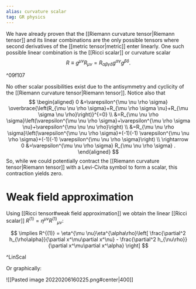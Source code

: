 ```yaml
---
alias: curvature scalar
tag: GR physics
---
```


We have already proven that the [[Riemann curvature tensor|Riemann tensor]] and its linear combinations are the only possible tensors where second derivatives of the [[metric tensor|metric]] enter linearly. One such possible linear combination is the [[Ricci scalar]] or curvature scalar
$$
R \equiv g^{\mu \nu} R_{\mu \nu}=R_{\alpha \beta \gamma \delta} g^{\alpha \gamma} g^{\beta \delta} .
$$

^09f107

No other scalar possibilities exist due to the antisymmetry and cyclicity of the [[Riemann curvature tensor|Riemann tensor]]. Notice also that
$$
\begin{aligned}
0 &=\varepsilon^{\mu \nu \rho \sigma} \overbrace{\left(R_{\mu \nu \rho \sigma}+R_{\mu \rho \sigma \nu}+R_{\mu \sigma \nu \rho}\right)}^{=0} \\
&=R_{\mu \nu \rho \sigma}\left(\varepsilon^{\mu \nu \rho \sigma}+\varepsilon^{\mu \rho \sigma \nu}+\varepsilon^{\mu \nu \nu \rho}\right) \\
&=R_{\mu \nu \rho \sigma}\left(\varepsilon^{\mu \nu \rho \sigma}+(-1)(-1) \varepsilon^{\mu \nu \rho \sigma}+(-1)(-1) \varepsilon^{\mu \nu \rho \sigma}\right) \\
\rightarrow 0 &=\varepsilon^{\mu \nu \rho \sigma} R_{\mu \nu \rho \sigma} .
\end{aligned}
$$
So, while we could potentially contract the [[Riemann curvature tensor|Riemann tensor]] with a Levi-Civita symbol to form a scalar, this contraction yields zero.


# Weak field approximation

Using [[Ricci tensor#weak field approximation]] we obtain the  linear [[Ricci scalar]] $R^{(1)}=\eta^{\mu \nu}R^{(1)}{}_{\mu \nu}$:

$$
\implies R^{(1)}  = \eta^{\mu \nu}\eta^{\alpha\rho}\left[ \frac{\partial^2 h_{\rho\alpha}}{\partial x^\mu\partial x^\nu}   - \frac{\partial^2 h_{\nu\rho}}{\partial x^\mu\partial x^\alpha} \right] 
$$

^LinScal

Or graphically:

![[Pasted image 20220206160225.png#center|400]]